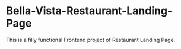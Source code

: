 # Bella-Vista-Restaurant-Landing-Page
This is a filly functional Frontend project of Restaurant Landing Page.
